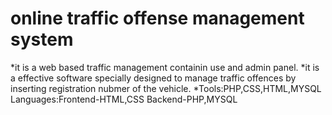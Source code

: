# online traffic offense management system
*it is a web based traffic management containin use and admin panel.
*it is a effective software specially designed to manage traffic offences by inserting registration nubmer of the vehicle.
*Tools:PHP,CSS,HTML,MYSQL
Languages:Frontend-HTML,CSS
          Backend-PHP,MYSQL
